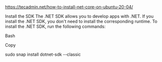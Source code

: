 https://tecadmin.net/how-to-install-net-core-on-ubuntu-20-04/



Install the SDK
The .NET SDK allows you to develop apps with .NET. If you install the .NET SDK, you don't need to install the corresponding runtime. To install the .NET SDK, run the following commands:

Bash

Copy
<!-- sudo apt-get update; \
  sudo apt-get install -y apt-transport-https && \
  sudo apt-get update && \
  sudo apt-get install -y dotnet-sdk-6.0 -->


  sudo snap install dotnet-sdk --classic